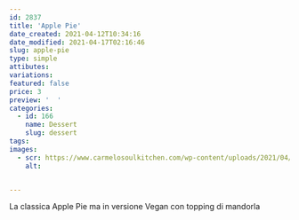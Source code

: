 ```yaml
---
id: 2837
title: 'Apple Pie'
date_created: 2021-04-12T10:34:16
date_modified: 2021-04-17T02:16:46
slug: apple-pie
type: simple
attibutes: 
variations:
featured: false
price: 3
preview: '  '
categories: 
  - id: 166
    name: Dessert
    slug: dessert
tags: 
images: 
  - scr: https://www.carmelosoulkitchen.com/wp-content/uploads/2021/04/Apple-Pier-Veg.png
    alt: 


---
```


<p>La classica Apple Pie ma in versione Vegan con topping di mandorla<span class="Apple-converted-space"> </span></p>

